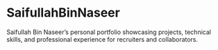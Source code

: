 # SaifullahBinNaseer
Saifullah Bin Naseer’s personal portfolio showcasing projects, technical skills, and professional experience for recruiters and collaborators.
